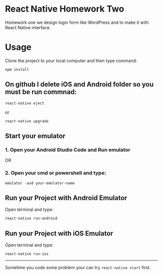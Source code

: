 
# React Native Homework Two

Homework one we design login form like WordPress and to make it with React Native interface.

# Usage

Clone the project to your local computer and then type command:

```
npm install
```
## On github I delete iOS and Android folder so you must be run commnad:
```
react-native eject
```
or 
```
react-native upgrade
```

## Start your emulator

### 1. Open your Android Studio Code and Run emulator
OR
### 2. Open your cmd or powershell and type:

```
emulator -avd your-emulator-name
```

## Run your Project with Android Emulator

Open terminal and type: 

```
react-native run-android
```
## Run your Project with iOS Emulator

Open terminal and type:

```
react-native run-ios
```

-----------------------------

Sometime you code some problem your can try `react-native start` first.

